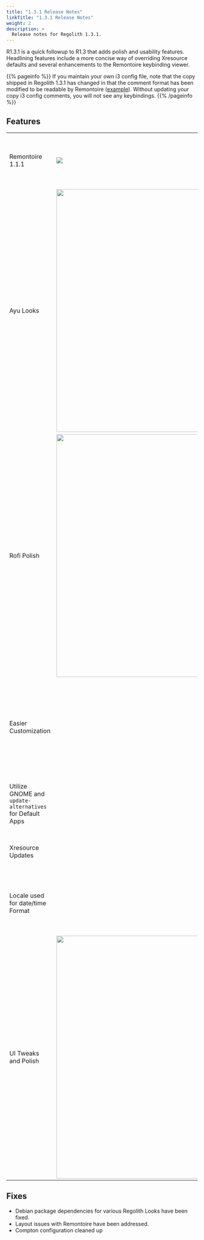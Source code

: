 ```yaml
---
title: "1.3.1 Release Notes"
linkTitle: "1.3.1 Release Notes"
weight: 2
description: >
  Release notes for Regolith 1.3.1.
---
```


R1.3.1 is a quick followup to R1.3 that adds polish and usability features.  Headlining features include a more concise way of overriding Xresource defaults and several enhancements to the Remontoire keybinding viewer.

{{% pageinfo %}}
If you maintain your own i3 config file, note that the copy shipped in Regolith 1.3.1 has changed in that the comment format has been modified to be readable by Remontoire ([example](https://github.com/regolith-linux/regolith-i3-gaps-config/blob/master/config#L37)).  Without updating your copy i3 config comments, you will not see any keybindings.
{{% /pageinfo %}}

## Features

<table class="table">
    <tbody>
        <tr>
            <td>Remontoire 1.1.1</td>
            <td><a href="../regolith-remontoire-screenshot.png"><img class="shadow" src="../regolith-remontoire-screenshot.png"/></a></td>
            <td>Provides a live view of active i3 keybindings, introduces a machine-readable comment format for i3 config files, and fixes several layout and presentation bugs reported by users.</td>
        </tr>
        <tr>
            <td>Ayu Looks</td>
            <td><a href="../regolith-screenshot-ayu-mirage.png"><img class="shadow" width="640px" src="../regolith-screenshot-ayu-mirage.png"></img></a></td>
            <td>The community contributed Ayu themes have been fully integrated into Regolith with updates to package dependencies and configurations.</td>
        </tr>
        <tr>
            <td>Rofi Polish</td>
            <td><a href="../regolith-screenshot-rofi-window.png"><img class="shadow" width="640px" src="../regolith-screenshot-rofi-window.png"></a></td>
            <td>Numerous updates to the Rofi themes for all provided looks.</td>
        </tr>
        <tr>
            <td>Easier Customization</td>
            <td></td>
            <td>Now, overriding specific Xresource values can be easily done by supplying only the overrides in <code>~/.config/regolith/Xresources</code> without needing to copying and update any existing files.  Additionally, any Xresource files in <code>~/.config/regolith/Xresources.d</code> can be referenced without absolute path, enabling easier multi-machine configurations.</td>
        </tr>
        <tr>
            <td>Utilize GNOME and <code>update-alternatives</code> for Default Apps</td>
            <td></td>
            <td>GNOME settings for default browser and <code>update-alternatives</code> for preferred terminal are now used by Regolith.  No custom configuration changes are required.</td>
        </tr>
        <tr>
            <td>Xresource Updates</td>
            <td></td>
            <td>More UI configuration pulled out of component configs and into Xresources provides more flexibility in how custom looks can be.</td>
        </tr>
        <tr>
            <td>Locale used for date/time Format</td>
            <td></td>
            <td>For those not using the US date and time formats, the bar clock will now automatically use the GNOME hour format and the <code>locale</code> <code>LC_TIME</code> setting to automatically display date and time in the regional form without configuration.</td>
        </tr>
        <tr>
            <td>UI Tweaks and Polish</td>
            <td><a href="../nord-dark.png"><img class="shadow" width="640px" src="../nord-dark.png"></a></td>
            <td>Many small updates across all UI components to further polish the interface, including a new optional dark background adapted from work by <a href="https://www.reddit.com/r/unixporn/comments/ehdj6b/i3gaps_nordic_beauty/">/u/InfernusZ9</a>.</td>
        </tr>
    </tbody>
</table>

## Fixes

* Debian package dependencies for various Regolith Looks have been fixed.
* Layout issues with Remontoire have been addressed.
* Compton configuration cleaned up 
